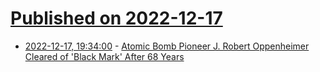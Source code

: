 # [Published on 2022-12-17](index.md)

* [2022-12-17, 19:34:00](https://hardware.slashdot.org/story/22/12/17/0550202/atomic-bomb-pioneer-j-robert-oppenheimer-cleared-of-black-mark-after-68-years?utm_source=rss1.0mainlinkanon&utm_medium=feed) - [Atomic Bomb Pioneer J. Robert Oppenheimer Cleared of 'Black Mark' After 68 Years](https://hardware.slashdot.org/story/22/12/17/0550202/atomic-bomb-pioneer-j-robert-oppenheimer-cleared-of-black-mark-after-68-years?utm_source=rss1.0mainlinkanon&utm_medium=feed)

